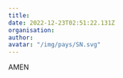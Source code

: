 ```yaml
---
title: 
date: 2022-12-23T02:51:22.131Z
organisation: 
author: 
avatar: "/img/pays/SN.svg"
---
```


AMEN 